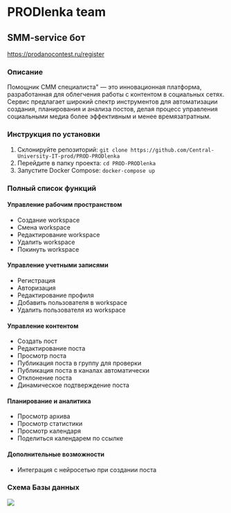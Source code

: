 # PRODlenka team

## SMM-service бот
https://prodanocontest.ru/register

### Описание
Помощник СММ специалиста" — это инновационная платформа, разработанная для облегчения работы с контентом в социальных сетях. Сервис предлагает широкий спектр инструментов для автоматизации создания, планирования и анализа постов, делая процесс управления социальными медиа более эффективным и менее времязатратным.

### Инструкция по установки
1. Склонируйте репозиторий:
``git clone https://github.com/Central-University-IT-prod/PROD-PRODlenka``
2. Перейдите в папку проекта:
``cd PROD-PRODlenka``
3. Запустите Docker Compose:
```docker-compose up```

### Полный список функций

#### Управление рабочим пространством
- Создание workspace
- Смена workspace
- Редактирование workspace
- Удалить workspace
- Покинуть workspace

#### Управление учетными записями
- Регистрация
- Авторизация
- Редактирование профиля
- Добавить пользователя в workspace
- Удалить пользователя из workspace

#### Управление контентом
- Создать пост
- Редактирование поста
- Просмотр поста
- Публикация поста в группу для проверки
- Публикация поста в каналах автоматически
- Отклонение поста
- Динамическое подтверждение поста

#### Планирование и аналитика
- Просмотр архива
- Просмотр статистики
- Просмотр календаря
- Поделиться календарем по ссылке

#### Дополнительные возможности
- Интеграция с нейросетью при создании поста


### Схема Базы данных
<img src="schema.png">